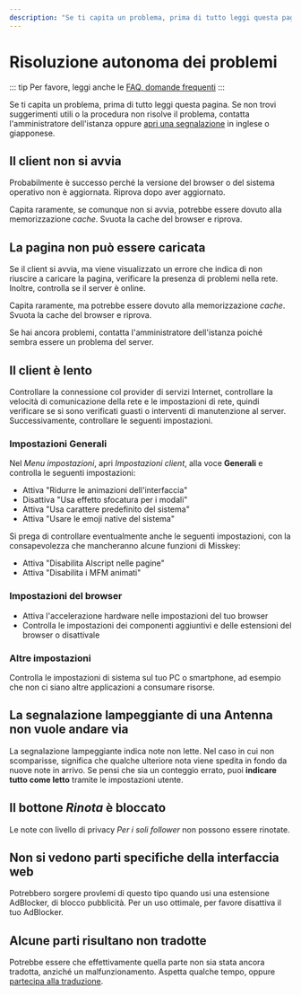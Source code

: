 ```yaml
---
description: "Se ti capita un problema, prima di tutto leggi questa pagina"
---
```


# Risoluzione autonoma dei problemi

::: tip
Per favore, leggi anche le [FAQ, domande frequenti](./faq.md)
:::

Se ti capita un problema, prima di tutto leggi questa pagina.
Se non trovi suggerimenti utili o la procedura non risolve il problema, contatta l'amministratore dell'istanza oppure [apri una segnalazione](./report-issue) in inglese o giapponese.

## Il client non si avvia

Probabilmente è successo perché la versione del browser o del sistema operativo non è aggiornata. Riprova dopo aver aggiornato.

Capita raramente, se comunque non si avvia, potrebbe essere dovuto alla memorizzazione _cache_. Svuota la cache del browser e riprova.

## La pagina non può essere caricata

Se il client si avvia, ma viene visualizzato un errore che indica di non riuscire a caricare la pagina, verificare la presenza di problemi nella rete. Inoltre, controlla se il server è online.

Capita raramente, ma potrebbe essere dovuto alla memorizzazione _cache_. Svuota la cache del browser e riprova.

Se hai ancora problemi, contatta l'amministratore dell'istanza poiché sembra essere un problema del server.

## Il client è lento

Controllare la connessione col provider di servizi Internet, controllare la velocità di comunicazione della rete e le impostazioni di rete, quindi verificare se si sono verificati guasti o interventi di manutenzione al server.
Successivamente, controllare le seguenti impostazioni.

### Impostazioni Generali

Nel _Menu impostazioni_, apri _Impostazioni client_, alla voce **Generali** e controlla le seguenti impostazioni:

- Attiva "Ridurre le animazioni dell'interfaccia"
- Disattiva "Usa effetto sfocatura per i modali"
- Attiva "Usa carattere predefinito del sistema"
- Attiva "Usare le emoji native del sistema"

Si prega di controllare eventualmente anche le seguenti impostazioni, con la consapevolezza che mancheranno alcune funzioni di Misskey:

- Attiva "Disabilita AIscript nelle pagine"
- Attiva "Disabilita i MFM animati"

### Impostazioni del browser

- Attiva l'accelerazione hardware nelle impostazioni del tuo browser
- Controlla le impostazioni dei componenti aggiuntivi e delle estensioni del browser o disattivale

### Altre impostazioni

Controlla le impostazioni di sistema sul tuo PC o smartphone, ad esempio che non ci siano altre applicazioni a consumare risorse.

## La segnalazione lampeggiante di una Antenna non vuole andare via

La segnalazione lampeggiante indica note non lette. Nel caso in cui non scomparisse, significa che qualche ulteriore nota viene spedita in fondo da nuove note in arrivo.
Se pensi che sia un conteggio errato, puoi **indicare tutto come letto** tramite le impostazioni utente.

## Il bottone _Rinota_ è bloccato

Le note con livello di privacy _Per i soli follower_ non possono essere rinotate.

## Non si vedono parti specifiche della interfaccia web

Potrebbero sorgere provlemi di questo tipo quando usi una estensione AdBlocker, di blocco pubblicità.
Per un uso ottimale, per favore disattiva il tuo AdBlocker.

## Alcune parti risultano non tradotte

Potrebbe essere che effettivamente quella parte non sia stata ancora tradotta, anziché un malfunzionamento. Aspetta qualche tempo, oppure [partecipa alla traduzione](./misskey).
